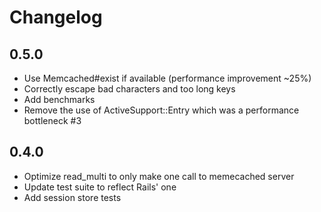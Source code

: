 # Changelog

## 0.5.0
  * Use Memcached#exist if available (performance improvement ~25%)
  * Correctly escape bad characters and too long keys
  * Add benchmarks
  * Remove the use of ActiveSupport::Entry which was a performance bottleneck #3

## 0.4.0
  * Optimize read_multi to only make one call to memecached server
  * Update test suite to reflect Rails' one
  * Add session store tests